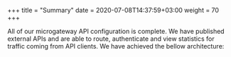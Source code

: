 +++
title = "Summary"
date = 2020-07-08T14:37:59+03:00
weight = 70
+++

All of our microgateway API configuration is complete.
We have published external APIs and are able to route, authenticate and view statistics for traffic coming from API clients. We have achieved the bellow architecture:

